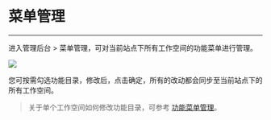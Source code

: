 # 菜单管理 

---

进入管理后台 > 菜单管理，可对当前站点下所有工作空间的功能菜单进行管理。

![](img/menu.png)

您可按需勾选功能目录，修改后，点击确定，所有的改动都会同步至当前站点下的所有工作空间。

> 关于单个工作空间如何修改功能目录，可参考 [功能菜单管理](../management/settings/customized-menu.md)。